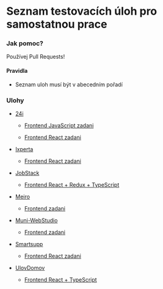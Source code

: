 # Seznam testovacích úloh pro samostatnou prace

### Jak pomoc?

Používej Pull Requests!

#### Pravidla

* Seznam uloh musí být v abecedním pořadí

### Ulohy

* [24i](https://www.24i.com/about)
  * [Frontend JavaScript zadani](https://docs.google.com/document/d/1XacV4ZcgBSaN8aUiYV6Z2-C3_mOxbdMRf9FsKhMIXrc/edit?usp=sharing)

  * [Frontend React zadani](https://docs.google.com/document/d/1FfY-FIyRs6ZYK-RqNTiHN1cgp3ORQ7o2mzzLfOzwb-c/edit?usp=sharing)
  
* [Ixperta](https://www.ixperta.com/)
  * [Frontend React zadani](https://github.com/armanpwnz/cz-test-assignments/blob/main/ixperta/CALCULATIONS.md)
  
* [JobStack](https://www.jobstack.it/)
  * [Frontend React + Redux + TypeScript](https://docs.google.com/document/d/1WuNn0h6WzztZQuGNG06oA1UIT2ugIO1AvimhOgm-p5Q/edit?usp=sharing)
  
* [Meiro](https://www.meiro.io/)
  * [Frontend zadani](https://github.com/ketys-from-meiro/fe-task)
  
* [Muni-WebStudio](https://www.webstudio.team/)
  * [Frontend zadani](https://drive.google.com/file/d/1T3wlI6zhJYR7L50WYbKJaJ96LN9Xongj/view?usp=sharing)

* [Smartsupp](https://www.smartsupp.com/cs/about)
  * [Frontend React zadani](https://docs.google.com/document/d/1caABGfWhGlhh6JHUbrKCKqQipugquuc-GaxaJwGG6AY/edit?usp=sharing)
  
* [UlovDomov](https://www.ulovdomov.cz/)
  * [Frontend React + TypeScript](https://docs.google.com/document/d/1UmHN9XWd2VqSTxFksSh2AmFIEYxNtXgGhW5fBQywuoM/edit)




